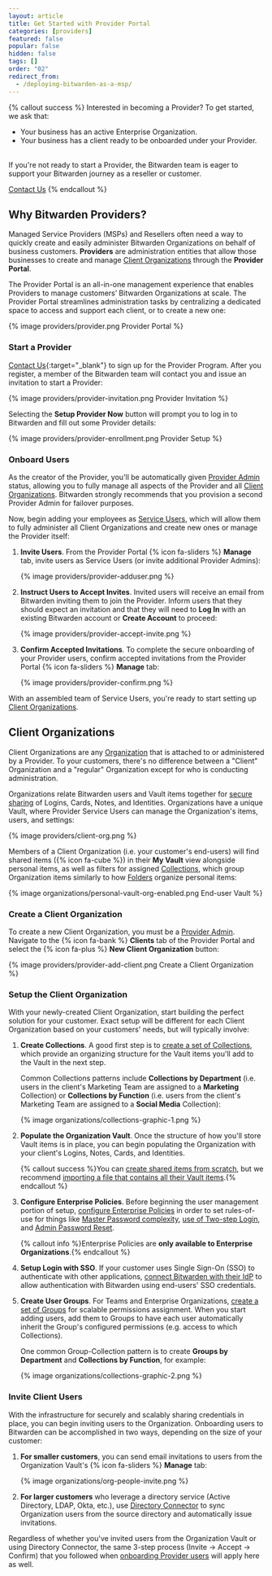 ```yaml
---
layout: article
title: Get Started with Provider Portal
categories: [providers]
featured: false
popular: false
hidden: false
tags: []
order: "02"
redirect_from:
  - /deploying-bitwarden-as-a-msp/
---
```


{% callout success %}
Interested in becoming a Provider? To get started, we ask that:

- Your business has an active Enterprise Organization.
- Your business has a client ready to be onboarded under your Provider.

<br>
If you're not ready to start a Provider, the Bitwarden team is eager to support your Bitwarden journey as a reseller or customer.

<a role="button" class="btn btn-primary" href="https://bitwarden.com/contact" target="blank">Contact Us</a>
{% endcallout %}

## Why Bitwarden Providers?

Managed Service Providers (MSPs) and Resellers often need a way to quickly create and easily administer Bitwarden Organizations on behalf of business customers. **Providers** are administration entities that allow those businesses to create and manage [Client Organizations](#client-organization) through the **Provider Portal**.

The Provider Portal is an all-in-one management experience that enables Providers to manage customers’ Bitwarden Organizations at scale. The Provider Portal streamlines administration tasks by centralizing a dedicated space to access and support each client, or to create a new one:

{% image providers/provider.png Provider Portal %}

### Start a Provider

[Contact Us](https://bitwarden.com/contact){:target="\_blank"} to sign up for the Provider Program. After you register, a member of the Bitwarden team will contact you and issue an invitation to start a Provider:

{% image providers/provider-invitation.png Provider Invitation %}

Selecting the **Setup Provider Now** button will prompt you to log in to Bitwarden and fill out some Provider details:

{% image providers/provider-enrollment.png Provider Setup %}

### Onboard Users

As the creator of the Provider, you'll be automatically given [Provider Admin](/provider-users/#provider-user-types) status, allowing you to fully manage all aspects of the Provider and all [Client Organizations](#client-organizations). Bitwarden strongly recommends that you provision a second Provider Admin for failover purposes.

Now, begin adding your employees as [Service Users](/provider-users/#provider-user-types), which will allow them to fully administer all Client Organizations and create new ones or manage the Provider itself:

1. **Invite Users**. From the Provider Portal {% icon fa-sliders %} **Manage** tab, invite users as Service Users (or invite additional Provider Admins):

   {% image providers/provider-adduser.png %}
2. **Instruct Users to Accept Invites**. Invited users will receive an email from Bitwarden inviting them to join the Provider. Inform users that they should expect an invitation and that they will need to **Log In** with an existing Bitwarden account or **Create Account** to proceed:

   {% image providers/provider-accept-invite.png %}
3. **Confirm Accepted Invitations**. To complete the secure onboarding of your Provider users, confirm accepted invitations from the Provider Portal {% icon fa-sliders %} **Manage** tab:

   {% image providers/provider-confirm.png %}

With an assembled team of Service Users, you're ready to start setting up [Client Organizations](#client-organizations).

## Client Organizations

Client Organizations are any [Organization](/about-organizations/) that is attached to or administered by a Provider. To your customers, there's no difference between a "Client" Organization and a "regular" Organization except for who is conducting administration.

Organizations relate Bitwarden users and Vault items together for [secure sharing](/sharing/) of Logins, Cards, Notes, and Identities. Organizations have a unique Vault, where Provider Service Users can manage the Organization's items, users, and settings:

{% image providers/client-org.png %}

Members of a Client Organization (i.e. your customer's end-users) will find shared items ({% icon fa-cube %}) in their **My Vault** view alongside personal items, as well as filters for assigned [Collections](/about-collections/), which group Organization items similarly to how [Folders](/folders/) organize personal items:

{% image organizations/personal-vault-org-enabled.png End-user Vault %}

### Create a Client Organization

To create a new Client Organization, you must be a [Provider Admin](/provider-users/#provider-user-types). Navigate to the {% icon fa-bank %} **Clients** tab of the Provider Portal and select the {% icon fa-plus %} **New Client Organization** button:

{% image providers/provider-add-client.png Create a Client Organization %}

### Setup the Client Organization

With your newly-created Client Organization, start building the perfect solution for your customer. Exact setup will be different for each Client Organization based on your customers' needs, but will typically involve:

1. **Create Collections**. A good first step is to [create a set of Collections](/about-collections/#create-a-collection), which provide an organizing structure for the Vault items you'll add to the Vault in the next step.

    Common Collections patterns include **Collections by Department** (i.e. users in the client's Marketing Team are assigned to a **Marketing** Collection) or **Collections by Function** (i.e. users from the client's Marketing Team are assigned to a **Social Media** Collection):

    {% image organizations/collections-graphic-1.png %}  
2. **Populate the Organization Vault**. Once the structure of how you'll store Vault items is in place, you can begin populating the Organization with your client's Logins, Notes, Cards, and Identities.

   {% callout success %}You can [create shared items from scratch](/sharing/#create-a-shared-item), but we recommend [importing a file that contains all their Vault items](/import-to-org/).{% endcallout %}
3. **Configure Enterprise Policies**. Before beginning the user management portion of setup, [configure Enterprise Policies](/policies/) in order to set rules-of-use for things like [Master Password complexity](/policies/#master-password), [use of Two-step Login](/policies/#two-step-login), and [Admin Password Reset](/admin-reset/).

   {% callout info %}Enterprise Policies are **only available to Enterprise Organizations**.{% endcallout %}
4. **Setup Login with SSO**. If your customer uses Single Sign-On (SSO) to authenticate with other applications, [connect Bitwarden with their IdP](/about-sso/) to allow authentication with Bitwarden using end-users' SSO credentials.
5. **Create User Groups**. For Teams and Enterprise Organizations, [create a set of Groups](/about-groups/#create-a-group) for scalable permissions assignment. When you start adding users, add them to Groups to have each user automatically inherit the Group's configured permissions (e.g. access to which Collections).

   One common Group-Collection pattern is to create **Groups by Department** and **Collections by Function**, for example:

   {% image organizations/collections-graphic-2.png %}

### Invite Client Users

With the infrastructure for securely and scalably sharing credentials in place, you can begin inviting users to the Organization. Onboarding users to Bitwarden can be accomplished in two ways, depending on the size of your customer:

1. **For smaller customers**, you can send email invitations to users from the Organization Vault's {% icon fa-sliders %} **Manage** tab:

   {% image organizations/org-people-invite.png %}

2. **For larger customers** who leverage a directory service (Active Directory, LDAP, Okta, etc.), use [Directory Connector](/directory-sync) to sync Organization users from the source directory and automatically issue invitations.

Regardless of whether you've invited users from the Organization Vault or using Directory Connector, the same 3-step process (Invite &rarr; Accept &rarr; Confirm) that you followed when [onboarding Provider users](#onboard-users) will apply here as well.
